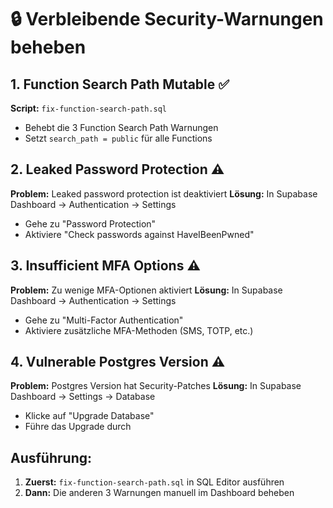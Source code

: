 # 🔒 Verbleibende Security-Warnungen beheben

## 1. Function Search Path Mutable ✅
**Script:** `fix-function-search-path.sql`
- Behebt die 3 Function Search Path Warnungen
- Setzt `search_path = public` für alle Functions

## 2. Leaked Password Protection ⚠️
**Problem:** Leaked password protection ist deaktiviert
**Lösung:** In Supabase Dashboard → Authentication → Settings
- Gehe zu "Password Protection"
- Aktiviere "Check passwords against HaveIBeenPwned"

## 3. Insufficient MFA Options ⚠️
**Problem:** Zu wenige MFA-Optionen aktiviert
**Lösung:** In Supabase Dashboard → Authentication → Settings
- Gehe zu "Multi-Factor Authentication"
- Aktiviere zusätzliche MFA-Methoden (SMS, TOTP, etc.)

## 4. Vulnerable Postgres Version ⚠️
**Problem:** Postgres Version hat Security-Patches
**Lösung:** In Supabase Dashboard → Settings → Database
- Klicke auf "Upgrade Database"
- Führe das Upgrade durch

## Ausführung:
1. **Zuerst:** `fix-function-search-path.sql` in SQL Editor ausführen
2. **Dann:** Die anderen 3 Warnungen manuell im Dashboard beheben
